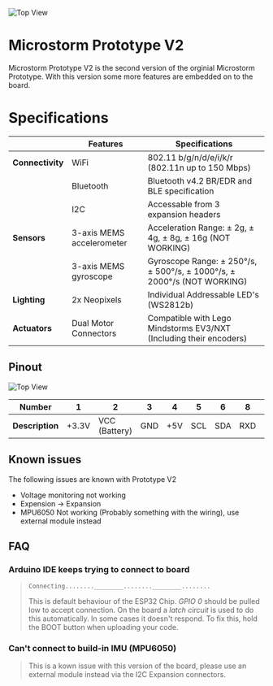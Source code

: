![Top View](https://github.com/MicroStorm-Official/Resources/blob/main/images/PCB-View-Top-Drawing.png?raw=true)

# Microstorm Prototype V2

Microstorm Prototype V2 is the second version of the orginial Microstorm Prototype. With this version some more features are embedded on to the board.


# Specifications


| | Features| Specifications
|--|--|--|
|**Connectivity**| WiFi| 802.11 b/g/n/d/e/i/k/r (802.11n up to 150 Mbps)
||Bluetooth|Bluetooth v4.2 BR/EDR and BLE specification
||I2C|Accessable from 3 expansion headers
|**Sensors**|3-axis MEMS accelerometer|Acceleration Range: ± 2g, ± 4g, ± 8g, ± 16g (NOT WORKING)
||3-axis MEMS gyroscope|Gyroscope Range: ± 250°/s, ± 500°/s, ± 1000°/s, ± 2000°/s (NOT WORKING)
|**Lighting**|2x Neopixels|Individual Addressable LED's (WS2812b)
|**Actuators**|Dual Motor Connectors|Compatible with Lego Mindstorms EV3/NXT (Including their encoders)



## Pinout
![Top View](https://github.com/MicroStorm-Official/Resources/blob/main/images/Pinout.png?raw=true)

| Number | 1 | 2 | 3 | 4 | 5 | 6 | 8 | 9 | 10 | 11 | 12 | 13 | 14 | 15 | 16
|--|--|--|--|--|--|--|--|--|--|--|--|--|--|--|--|
| **Description** | +3.3V | VCC (Battery) | GND | +5V | SCL | SDA | RXD | TXD | TXD2 | RXD2 | GPIO14 | GPIO5 | GPIO18 | GPIO15 | GPIO23 | GPIO19 |


## Known issues
The following issues are known with Prototype V2

 - Voltage monitoring not working
 - Expension -> Expansion
 - MPU6050 Not working (Probably something with the wiring), use external module instead
## FAQ
### Arduino IDE keeps trying to connect to board
> `Connecting........________........________........`
>
> This is default behaviour of the ESP32 Chip. *GPIO 0* should be pulled low to accept connection. On the board a *latch circuit* is used to do this automatically. In some cases it doesn't respond. To fix this, hold the BOOT button when uploading your code.

### Can't connect to build-in IMU (MPU6050)

> This is a kown issue with this version of the board, please use an external module instead via the I2C Expansion connectors.
